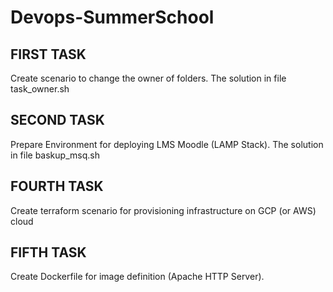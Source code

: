 # Devops-SummerSchool

## FIRST TASK
Create scenario to change the owner of folders.
The solution in file task_owner.sh
## SECOND TASK
Prepare Environment for deploying LMS Moodle (LAMP Stack). The solution in file baskup_msq.sh
## FOURTH TASK
Create terraform scenario for provisioning infrastructure on GCP (or AWS) cloud
## FIFTH TASK
Create Dockerfile for image definition (Apache HTTP Server).
